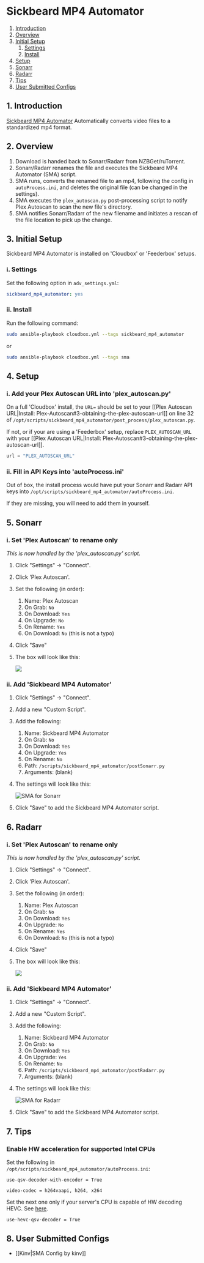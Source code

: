 # Sickbeard MP4 Automator

1. [Introduction](extra-sickbeard-mp4-automator.md#1-introduction)
2. [Overview](extra-sickbeard-mp4-automator.md#2-overview)
3. [Initial Setup](extra-sickbeard-mp4-automator.md#3-initial-setup)
   1. [Settings](extra-sickbeard-mp4-automator.md#i-settings)
   2. [Install](extra-sickbeard-mp4-automator.md#ii-install)
4. [Setup](extra-sickbeard-mp4-automator.md#4-setup)
5. [Sonarr](extra-sickbeard-mp4-automator.md#5-sonarr)
6. [Radarr](extra-sickbeard-mp4-automator.md#6-radarr)
7. [Tips](extra-sickbeard-mp4-automator.md#7-tips)
8. [User Submitted Configs](extra-sickbeard-mp4-automator.md#8-user-submitted-configs)

## 1. Introduction

[Sickbeard MP4 Automator](https://github.com/mdhiggins/sickbeard_mp4_automator) Automatically converts video files to a standardized mp4 format.

## 2. Overview

1. Download is handed back to Sonarr/Radarr from NZBGet/ruTorrent.
2. Sonarr/Radarr renames the file and executes the Sickbeard MP4 Automator \(SMA\) script.
3. SMA runs, converts the renamed file to an mp4, following the config in `autoProcess.ini`, and deletes the original file \(can be changed in the settings\).
4. SMA executes the `plex_autoscan.py` post-processing script to notify Plex Autoscan to scan the new file's directory.
5. SMA notifies Sonarr/Radarr of the new filename and initiates a rescan of the file location to pick up the change.

## 3. Initial Setup

Sickbeard MP4 Automator is installed on 'Cloudbox' or 'Feederbox' setups.

### i. Settings

Set the following option in `adv_settings.yml`:

```yaml
sickbeard_mp4_automator: yes
```

### ii. Install

Run the following command:

```bash
sudo ansible-playbook cloudbox.yml --tags sickbeard_mp4_automator
```

or

```bash
sudo ansible-playbook cloudbox.yml --tags sma
```

## 4. Setup

### i. Add your Plex Autoscan URL into 'plex\_autoscan.py'

On a full 'Cloudbox' install, the `URL=` should be set to your \[\[Plex Autoscan URL\|Install: Plex-Autoscan\#3-obtaining-the-plex-autoscan-url\]\] on line 32 of `/opt/scripts/sickbeard_mp4_automator/post_process/plex_autoscan.py`.

If not, or if your are using a 'Feederbox' setup, replace `PLEX_AUTOSCAN_URL` with your \[\[Plex Autoscan URL\|Install: Plex-Autoscan\#3-obtaining-the-plex-autoscan-url\]\].

```python
url = "PLEX_AUTOSCAN_URL"
```

### ii. Fill in API Keys into 'autoProcess.ini'

Out of box, the install process would have put your Sonarr and Radarr API keys into `/opt/scripts/sickbeard_mp4_automator/autoProcess.ini`.

If they are missing, you will need to add them in yourself.

## 5. Sonarr

### i. Set 'Plex Autoscan' to rename only

_This is now handled by the 'plex\_autoscan.py' script._

1. Click "Settings" -&gt; "Connect".
2. Click 'Plex Autoscan'.
3. Set the following \(in order\):
   1. Name: Plex Autoscan
   2. On Grab: `No`
   3. On Download: `Yes`
   4. On Upgrade: `No`
   5. On Rename: `Yes`
   6. On Download: `No` \(this is not a typo\)
4. Click "Save"
5. The box will look like this:

   ![](https://i.imgur.com/aa1nt0Z.png)

### ii. Add 'Sickbeard MP4 Automator'

1. Click "Settings" -&gt; "Connect".
2. Add a new "Custom Script".
3. Add the following:
   1. Name: Sickbeard MP4 Automator
   2. On Grab: `No`
   3. On Download: `Yes`
   4. On Upgrade: `Yes`
   5. On Rename: `No`
   6. Path: `/scripts/sickbeard_mp4_automator/postSonarr.py`
   7. Arguments: \(blank\)
4. The settings will look like this:

   ![SMA for Sonarr](https://i.imgur.com/G5wVtC8.png)

5. Click "Save" to add the Sickbeard MP4 Automator script.

## 6. Radarr

### i. Set 'Plex Autoscan' to rename only

_This is now handled by the 'plex\_autoscan.py' script._

1. Click "Settings" -&gt; "Connect".
2. Click 'Plex Autoscan'.
3. Set the following \(in order\):
   1. Name: Plex Autoscan
   2. On Grab: `No`
   3. On Download: `Yes`
   4. On Upgrade: `No`
   5. On Rename: `Yes`
   6. On Download: `No` \(this is not a typo\)
4. Click "Save"
5. The box will look like this:

   ![](https://i.imgur.com/aa1nt0Z.png)

### ii. Add 'Sickbeard MP4 Automator'

1. Click "Settings" -&gt; "Connect".
2. Add a new "Custom Script".
3. Add the following:
   1. Name: Sickbeard MP4 Automator
   2. On Grab: `No`
   3. On Download: `Yes`
   4. On Upgrade: `Yes`
   5. On Rename: `No`
   6. Path: `/scripts/sickbeard_mp4_automator/postRadarr.py`
   7. Arguments: \(blank\)
4. The settings will look like this:

   ![SMA for Radarr](https://i.imgur.com/q6bjG3x.png)

5. Click "Save" to add the Sickbeard MP4 Automator script.

## 7. Tips

### Enable HW acceleration for supported Intel CPUs

Set the following in `/opt/scripts/sickbeard_mp4_automator/autoProcess.ini`:

```text
use-qsv-decoder-with-encoder = True
```

```text
video-codec = h264vaapi, h264, x264
```

Set the next one only if your server's CPU is capable of HW decoding HEVC. See [here](https://en.wikipedia.org/wiki/Intel_Quick_Sync_Video#Hardware_decoding_and_encoding).

```text
use-hevc-qsv-decoder = True
```

## 8. User Submitted Configs

* \[\[Kinv\|SMA Config by kinv\]\]

